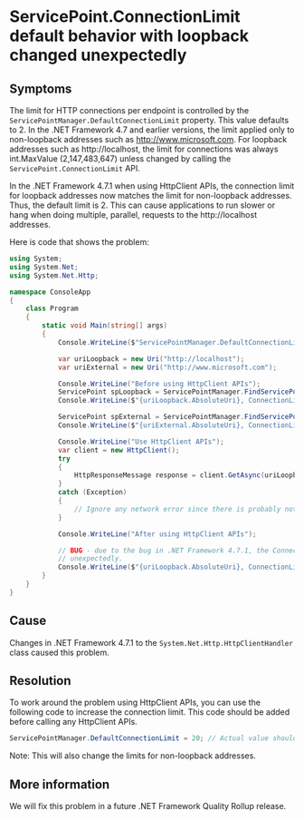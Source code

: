 # ServicePoint.ConnectionLimit default behavior with loopback changed unexpectedly

## Symptoms
The limit for HTTP connections per endpoint is controlled by the `ServicePointManager.DefaultConnectionLimit` property.
This value defaults to 2. In the .NET Framework 4.7 and earlier versions, the limit applied only to non-loopback 
addresses such as http://www.microsoft.com.  For loopback addresses such as http://localhost, the limit for connections
was always int.MaxValue (2,147,483,647) unless changed by calling the `ServicePoint.ConnectionLimit` API.

In the .NET Framework 4.7.1 when using HttpClient APIs, the connection limit for loopback addresses now matches the limit
for non-loopback addresses. Thus, the default limit is 2. This can cause applications to run slower or hang when
doing multiple, parallel, requests to the http://localhost addresses.

Here is code that shows the problem:

```c#
using System;
using System.Net;
using System.Net.Http;

namespace ConsoleApp
{
    class Program
    {
        static void Main(string[] args)
        {
            Console.WriteLine($"ServicePointManager.DefaultConnectionLimit: {ServicePointManager.DefaultConnectionLimit}");

            var uriLoopback = new Uri("http://localhost");
            var uriExternal = new Uri("http://www.microsoft.com");

            Console.WriteLine("Before using HttpClient APIs");
            ServicePoint spLoopback = ServicePointManager.FindServicePoint(uriLoopback);
            Console.WriteLine($"{uriLoopback.AbsoluteUri}, ConnectionLimit (should be {int.MaxValue}): {spLoopback.ConnectionLimit}");

            ServicePoint spExternal = ServicePointManager.FindServicePoint(uriExternal);
            Console.WriteLine($"{uriExternal.AbsoluteUri}, ConnectionLimit (should be {ServicePointManager.DefaultConnectionLimit}): {spExternal.ConnectionLimit}");

            Console.WriteLine("Use HttpClient APIs");
            var client = new HttpClient();
            try
            {
                HttpResponseMessage response = client.GetAsync(uriLoopback).Result;
            }
            catch (Exception)
            {
                // Ignore any network error since there is probably not a loopback server present.
            }

            Console.WriteLine("After using HttpClient APIs");

            // BUG - due to the bug in .NET Framework 4.7.1, the ConnectionLimit for this loopback ServicePoint is changed
            // unexpectedly.
            Console.WriteLine($"{uriLoopback.AbsoluteUri}, ConnectionLimit (should be {int.MaxValue}): {spLoopback.ConnectionLimit}");
        }
    }
}
```

## Cause
Changes in .NET Framework 4.7.1 to the `System.Net.Http.HttpClientHandler` class caused this problem.

## Resolution
To work around the problem using HttpClient APIs, you can use the following code to increase the connection limit.
This code should be added before calling any HttpClient APIs.

```c#
ServicePointManager.DefaultConnectionLimit = 20; // Actual value should be based on your requirements.
```

Note: This will also change the limits for non-loopback addresses.

## More information
We will fix this problem in a future .NET Framework Quality Rollup release.
